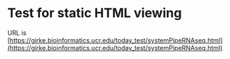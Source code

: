 # Test for static HTML viewing

URL is [https://girke.bioinformatics.ucr.edu/today_test/systemPipeRNAseq.html](https://girke.bioinformatics.ucr.edu/today_test/systemPipeRNAseq.html)
